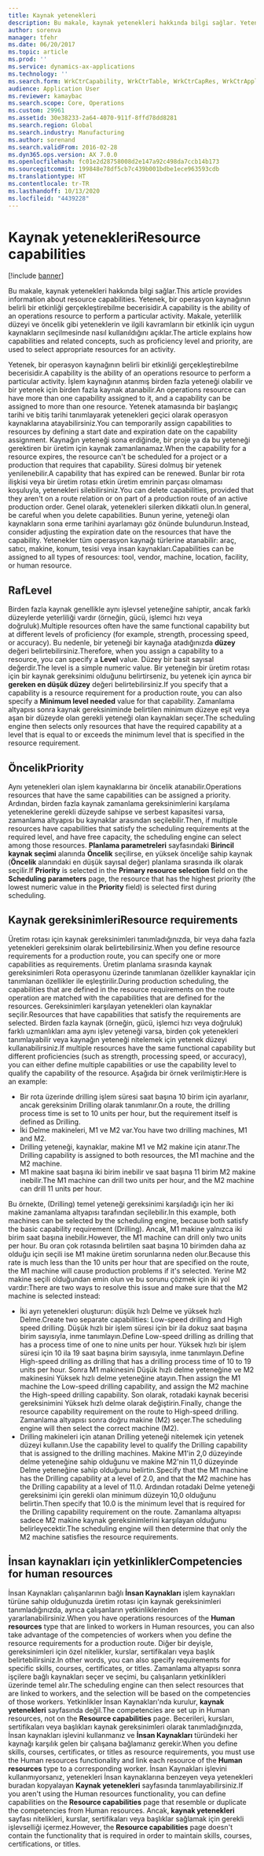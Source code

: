 ```yaml
---
title: Kaynak yetenekleri
description: Bu makale, kaynak yetenekleri hakkında bilgi sağlar. Yetenek, bir operasyon kaynağının belirli bir etkinliği gerçekleştirebilme becerisidir. Makale, yeterlilik düzeyi ve öncelik gibi yeteneklerin ve ilgili kavramların bir etkinlik için uygun kaynakların seçilmesinde nasıl kullanıldığını açıklar.
author: sorenva
manager: tfehr
ms.date: 06/20/2017
ms.topic: article
ms.prod: ''
ms.service: dynamics-ax-applications
ms.technology: ''
ms.search.form: WrkCtrCapability, WrkCtrTable, WrkCtrCapRes, WrkCtrApplicableResources
audience: Application User
ms.reviewer: kamaybac
ms.search.scope: Core, Operations
ms.custom: 29961
ms.assetid: 30e38233-2a64-4070-911f-8ffd78dd8281
ms.search.region: Global
ms.search.industry: Manufacturing
ms.author: sorenand
ms.search.validFrom: 2016-02-28
ms.dyn365.ops.version: AX 7.0.0
ms.openlocfilehash: fc01e2d28758008d2e147a92c498da7ccb14b173
ms.sourcegitcommit: 199848e78df5cb7c439b001bdbe1ece963593cdb
ms.translationtype: HT
ms.contentlocale: tr-TR
ms.lasthandoff: 10/13/2020
ms.locfileid: "4439228"
---
```

# <a name="resource-capabilities"></a><span data-ttu-id="56ebb-105">Kaynak yetenekleri</span><span class="sxs-lookup"><span data-stu-id="56ebb-105">Resource capabilities</span></span>

[!include [banner](../includes/banner.md)]

<span data-ttu-id="56ebb-106">Bu makale, kaynak yetenekleri hakkında bilgi sağlar.</span><span class="sxs-lookup"><span data-stu-id="56ebb-106">This article provides information about resource capabilities.</span></span> <span data-ttu-id="56ebb-107">Yetenek, bir operasyon kaynağının belirli bir etkinliği gerçekleştirebilme becerisidir.</span><span class="sxs-lookup"><span data-stu-id="56ebb-107">A capability is the ability of an operations resource to perform a particular activity.</span></span> <span data-ttu-id="56ebb-108">Makale, yeterlilik düzeyi ve öncelik gibi yeteneklerin ve ilgili kavramların bir etkinlik için uygun kaynakların seçilmesinde nasıl kullanıldığını açıklar.</span><span class="sxs-lookup"><span data-stu-id="56ebb-108">The article explains how capabilities and related concepts, such as proficiency level and priority, are used to select appropriate resources for an activity.</span></span>

<span data-ttu-id="56ebb-109">Yetenek, bir operasyon kaynağının belirli bir etkinliği gerçekleştirebilme becerisidir.</span><span class="sxs-lookup"><span data-stu-id="56ebb-109">A capability is the ability of an operations resource to perform a particular activity.</span></span> <span data-ttu-id="56ebb-110">İşlem kaynağının atanmış birden fazla yeteneği olabilir ve bir yetenek için birden fazla kaynak atanabilir.</span><span class="sxs-lookup"><span data-stu-id="56ebb-110">An operations resource can have more than one capability assigned to it, and a capability can be assigned to more than one resource.</span></span> <span data-ttu-id="56ebb-111">Yetenek atamasında bir başlangıç tarihi ve bitiş tarihi tanımlayarak yetenekleri geçici olarak operasyon kaynaklarına atayabilirsiniz.</span><span class="sxs-lookup"><span data-stu-id="56ebb-111">You can temporarily assign capabilities to resources by defining a start date and expiration date on the capability assignment.</span></span> <span data-ttu-id="56ebb-112">Kaynağın yeteneği sona erdiğinde, bir proje ya da bu yeteneği gerektiren bir üretim için kaynak zamanlanamaz.</span><span class="sxs-lookup"><span data-stu-id="56ebb-112">When the capability for a resource expires, the resource can't be scheduled for a project or a production that requires that capability.</span></span> <span data-ttu-id="56ebb-113">Süresi dolmuş bir yetenek yenilenebilir.</span><span class="sxs-lookup"><span data-stu-id="56ebb-113">A capability that has expired can be renewed.</span></span> <span data-ttu-id="56ebb-114">Bunlar bir rota ilişkisi veya bir üretim rotası etkin üretim emrinin parçası olmaması koşuluyla, yetenekleri silebilirsiniz.</span><span class="sxs-lookup"><span data-stu-id="56ebb-114">You can delete capabilities, provided that they aren't on a route relation or on part of a production route of an active production order.</span></span> <span data-ttu-id="56ebb-115">Genel olarak, yetenekleri silerken dikkatli olun.</span><span class="sxs-lookup"><span data-stu-id="56ebb-115">In general, be careful when you delete capabilities.</span></span> <span data-ttu-id="56ebb-116">Bunun yerine, yeteneği olan kaynakların sona erme tarihini ayarlamayı göz önünde bulundurun.</span><span class="sxs-lookup"><span data-stu-id="56ebb-116">Instead, consider adjusting the expiration date on the resources that have the capability.</span></span> <span data-ttu-id="56ebb-117">Yetenekler tüm operasyon kaynağı türlerine atanabilir: araç, satıcı, makine, konum, tesisi veya insan kaynakları.</span><span class="sxs-lookup"><span data-stu-id="56ebb-117">Capabilities can be assigned to all types of resources: tool, vendor, machine, location, facility, or human resource.</span></span>

## <a name="level"></a><span data-ttu-id="56ebb-118">Raf</span><span class="sxs-lookup"><span data-stu-id="56ebb-118">Level</span></span>
<span data-ttu-id="56ebb-119">Birden fazla kaynak genellikle aynı işlevsel yeteneğine sahiptir, ancak farklı düzeylerde yeterliliği vardır (örneğin, gücü, işlemci hızı veya doğruluk).</span><span class="sxs-lookup"><span data-stu-id="56ebb-119">Multiple resources often have the same functional capability but at different levels of proficiency (for example, strength, processing speed, or accuracy).</span></span> <span data-ttu-id="56ebb-120">Bu nedenle, bir yeteneği bir kaynağa atadığınızda **düzey** değeri belirtebilirsiniz.</span><span class="sxs-lookup"><span data-stu-id="56ebb-120">Therefore, when you assign a capability to a resource, you can specify a **Level** value.</span></span> <span data-ttu-id="56ebb-121">Düzey bir basit sayısal değerdir.</span><span class="sxs-lookup"><span data-stu-id="56ebb-121">The level is a simple numeric value.</span></span> <span data-ttu-id="56ebb-122">Bir yeteneğin bir üretim rotası için bir kaynak gereksinimi olduğunu belirtirseniz, bu yetenek için ayrıca bir **gereken en düşük düzey** değeri belirtebilirsiniz.</span><span class="sxs-lookup"><span data-stu-id="56ebb-122">If you specify that a capability is a resource requirement for a production route, you can also specify a **Minimum level needed** value for that capability.</span></span> <span data-ttu-id="56ebb-123">Zamanlama altyapısı sonra kaynak gereksiniminde belirtilen minimum düzeye eşit veya aşan bir düzeyde olan gerekli yeteneği olan kaynakları seçer.</span><span class="sxs-lookup"><span data-stu-id="56ebb-123">The scheduling engine then selects only resources that have the required capability at a level that is equal to or exceeds the minimum level that is specified in the resource requirement.</span></span>

## <a name="priority"></a><span data-ttu-id="56ebb-124">Öncelik</span><span class="sxs-lookup"><span data-stu-id="56ebb-124">Priority</span></span>
<span data-ttu-id="56ebb-125">Aynı yetenekleri olan işlem kaynaklarına bir öncelik atanabilir.</span><span class="sxs-lookup"><span data-stu-id="56ebb-125">Operations resources that have the same capabilities can be assigned a priority.</span></span> <span data-ttu-id="56ebb-126">Ardından, birden fazla kaynak zamanlama gereksinimlerini karşılama yeteneklerine gerekli düzeyde sahipse ve serbest kapasitesi varsa, zamanlama altyapısı bu kaynaklar arasından seçilebilir.</span><span class="sxs-lookup"><span data-stu-id="56ebb-126">Then, if multiple resources have capabilities that satisfy the scheduling requirements at the required level, and have free capacity, the scheduling engine can select among those resources.</span></span> <span data-ttu-id="56ebb-127">**Planlama parametreleri** sayfasındaki **Birincil kaynak seçimi** alanında **Öncelik** seçilirse, en yüksek önceliğe sahip kaynak (**Öncelik** alanındaki en düşük sayısal değer) planlama sırasında ilk olarak seçilir.</span><span class="sxs-lookup"><span data-stu-id="56ebb-127">If **Priority** is selected in the **Primary resource selection** field on the **Scheduling parameters** page, the resource that has the highest priority (the lowest numeric value in the **Priority** field) is selected first during scheduling.</span></span>

## <a name="resource-requirements"></a><span data-ttu-id="56ebb-128">Kaynak gereksinimleri</span><span class="sxs-lookup"><span data-stu-id="56ebb-128">Resource requirements</span></span>
<span data-ttu-id="56ebb-129">Üretim rotası için kaynak gereksinimleri tanımladığınızda, bir veya daha fazla yetenekleri gereksinim olarak belirtebilirsiniz.</span><span class="sxs-lookup"><span data-stu-id="56ebb-129">When you define resource requirements for a production route, you can specify one or more capabilities as requirements.</span></span> <span data-ttu-id="56ebb-130">Üretim planlama sırasında kaynak gereksinimleri Rota operasyonu üzerinde tanımlanan özellikler kaynaklar için tanımlanan özellikler ile eşleştirilir.</span><span class="sxs-lookup"><span data-stu-id="56ebb-130">During production scheduling, the capabilities that are defined in the resource requirements on the route operation are matched with the capabilities that are defined for the resources.</span></span> <span data-ttu-id="56ebb-131">Gereksinimleri karşılayan yetenekleri olan kaynaklar seçilir.</span><span class="sxs-lookup"><span data-stu-id="56ebb-131">Resources that have capabilities that satisfy the requirements are selected.</span></span> <span data-ttu-id="56ebb-132">Birden fazla kaynak (örneğin, gücü, işlemci hızı veya doğruluk) farklı uzmanlıkları ama aynı işlev yeteneği varsa, birden çok yetenekleri tanımlayabilir veya kaynağın yeteneği nitelemek için yetenek düzeyi kullanabilirsiniz.</span><span class="sxs-lookup"><span data-stu-id="56ebb-132">If multiple resources have the same functional capability but different proficiencies (such as strength, processing speed, or accuracy), you can either define multiple capabilities or use the capability level to qualify the capability of the resource.</span></span> <span data-ttu-id="56ebb-133">Aşağıda bir örnek verilmiştir:</span><span class="sxs-lookup"><span data-stu-id="56ebb-133">Here is an example:</span></span>

-   <span data-ttu-id="56ebb-134">Bir rota üzerinde drilling işlem süresi saat başına 10 birim için ayarlanır, ancak gereksinim Drilling olarak tanımlanır.</span><span class="sxs-lookup"><span data-stu-id="56ebb-134">On a route, the drilling process time is set to 10 units per hour, but the requirement itself is defined as Drilling.</span></span>
-   <span data-ttu-id="56ebb-135">İki Delme makineleri, M1 ve M2 var.</span><span class="sxs-lookup"><span data-stu-id="56ebb-135">You have two drilling machines, M1 and M2.</span></span>
-   <span data-ttu-id="56ebb-136">Drilling yeteneği, kaynaklar, makine M1 ve M2 makine için atanır.</span><span class="sxs-lookup"><span data-stu-id="56ebb-136">The Drilling capability is assigned to both resources, the M1 machine and the M2 machine.</span></span>
-   <span data-ttu-id="56ebb-137">M1 makine saat başına iki birim inebilir ve saat başına 11 birim M2 makine inebilir.</span><span class="sxs-lookup"><span data-stu-id="56ebb-137">The M1 machine can drill two units per hour, and the M2 machine can drill 11 units per hour.</span></span>

<span data-ttu-id="56ebb-138">Bu örnekte, (Drilling) temel yeteneği gereksinimi karşıladığı için her iki makine zamanlama altyapısı tarafından seçilebilir.</span><span class="sxs-lookup"><span data-stu-id="56ebb-138">In this example, both machines can be selected by the scheduling engine, because both satisfy the basic capability requirement (Drilling).</span></span> <span data-ttu-id="56ebb-139">Ancak, M1 makine yalnızca iki birim saat başına inebilir.</span><span class="sxs-lookup"><span data-stu-id="56ebb-139">However, the M1 machine can drill only two units per hour.</span></span> <span data-ttu-id="56ebb-140">Bu oran çok rotasında belirtilen saat başına 10 birimden daha az olduğu için seçili ise M1 makine üretim sorunlarına neden olur.</span><span class="sxs-lookup"><span data-stu-id="56ebb-140">Because this rate is much less than the 10 units per hour that are specified on the route, the M1 machine will cause production problems if it's selected.</span></span> <span data-ttu-id="56ebb-141">Yerine M2 makine seçili olduğundan emin olun ve bu sorunu çözmek için iki yol vardır:</span><span class="sxs-lookup"><span data-stu-id="56ebb-141">There are two ways to resolve this issue and make sure that the M2 machine is selected instead:</span></span>

-   <span data-ttu-id="56ebb-142">İki ayrı yetenekleri oluşturun: düşük hızlı Delme ve yüksek hızlı Delme.</span><span class="sxs-lookup"><span data-stu-id="56ebb-142">Create two separate capabilities: Low-speed drilling and High speed drilling.</span></span> <span data-ttu-id="56ebb-143">Düşük hızlı bir işlem süresi için bir ila dokuz saat başına birim sayısıyla, inme tanımlayın.</span><span class="sxs-lookup"><span data-stu-id="56ebb-143">Define Low-speed drilling as drilling that has a process time of one to nine units per hour.</span></span> <span data-ttu-id="56ebb-144">Yüksek hızlı bir işlem süresi için 10 ila 19 saat başına birim sayısıyla, inme tanımlayın.</span><span class="sxs-lookup"><span data-stu-id="56ebb-144">Define High-speed drilling as drilling that has a drilling process time of 10 to 19 units per hour.</span></span> <span data-ttu-id="56ebb-145">Sonra M1 makinesini Düşük hızlı delme yeteneğine ve M2 makinesini Yüksek hızlı delme yeteneğine atayın.</span><span class="sxs-lookup"><span data-stu-id="56ebb-145">Then assign the M1 machine the Low-speed drilling capability, and assign the M2 machine the High-speed drilling capability.</span></span> <span data-ttu-id="56ebb-146">Son olarak, rotadaki kaynak becerisi gereksinimini Yüksek hızlı delme olarak değiştirin.</span><span class="sxs-lookup"><span data-stu-id="56ebb-146">Finally, change the resource capability requirement on the route to High-speed drilling.</span></span> <span data-ttu-id="56ebb-147">Zamanlama altyapısı sonra doğru makine (M2) seçer.</span><span class="sxs-lookup"><span data-stu-id="56ebb-147">The scheduling engine will then select the correct machine (M2).</span></span>
-   <span data-ttu-id="56ebb-148">Drilling makineleri için atanan Drilling yeteneği nitelemek için yetenek düzeyi kullanın.</span><span class="sxs-lookup"><span data-stu-id="56ebb-148">Use the capability level to qualify the Drilling capability that is assigned to the drilling machines.</span></span> <span data-ttu-id="56ebb-149">Makine M1'in 2,0 düzeyinde delme yeteneğine sahip olduğunu ve makine M2'nin 11,0 düzeyinde Delme yeteneğine sahip olduğunu belirtin.</span><span class="sxs-lookup"><span data-stu-id="56ebb-149">Specify that the M1 machine has the Drilling capability at a level of 2.0, and that the M2 machine has the Drilling capability at a level of 11.0.</span></span> <span data-ttu-id="56ebb-150">Ardından rotadaki Delme yeteneği gereksinimi için gerekli olan minimum düzeyin 10,0 olduğunu belirtin.</span><span class="sxs-lookup"><span data-stu-id="56ebb-150">Then specify that 10.0 is the minimum level that is required for the Drilling capability requirement on the route.</span></span> <span data-ttu-id="56ebb-151">Zamanlama altyapısı sadece M2 makine kaynak gereksinimlerini karşılayan olduğunu belirleyecektir.</span><span class="sxs-lookup"><span data-stu-id="56ebb-151">The scheduling engine will then determine that only the M2 machine satisfies the resource requirements.</span></span>

## <a name="competencies-for-human-resources"></a><span data-ttu-id="56ebb-152">İnsan kaynakları için yetkinlikler</span><span class="sxs-lookup"><span data-stu-id="56ebb-152">Competencies for human resources</span></span>
<span data-ttu-id="56ebb-153">İnsan Kaynakları çalışanlarının bağlı **İnsan Kaynakları** işlem kaynakları türüne sahip olduğunuzda üretim rotası için kaynak gereksinimleri tanımladığınızda, ayrıca çalışanların yetkinliklerinden yararlanabilirsiniz.</span><span class="sxs-lookup"><span data-stu-id="56ebb-153">When you have operations resources of the **Human resources** type that are linked to workers in Human resources, you can also take advantage of the competencies of workers when you define the resource requirements for a production route.</span></span> <span data-ttu-id="56ebb-154">Diğer bir deyişle, gereksinimleri için özel nitelikler, kurslar, sertifikaları veya başlık belirtebilirsiniz.</span><span class="sxs-lookup"><span data-stu-id="56ebb-154">In other words, you can also specify requirements for specific skills, courses, certificates, or titles.</span></span> <span data-ttu-id="56ebb-155">Zamanlama altyapısı sonra işçilere bağlı kaynakları seçer ve seçimi, bu çalışanların yetkinlikleri üzerinde temel alır.</span><span class="sxs-lookup"><span data-stu-id="56ebb-155">The scheduling engine can then select resources that are linked to workers, and the selection will be based on the competencies of those workers.</span></span> <span data-ttu-id="56ebb-156">Yetkinlikler İnsan Kaynakları'nda kurulur, **kaynak yetenekleri** sayfasında değil.</span><span class="sxs-lookup"><span data-stu-id="56ebb-156">The competencies are set up in Human resources, not on the **Resource capabilities** page.</span></span> <span data-ttu-id="56ebb-157">Becerileri, kursları, sertifikaları veya başlıkları kaynak gereksinimleri olarak tanımladığınızda, İnsan kaynakları işlevini kullanmanız ve **İnsan Kaynakları** türündeki her kaynağı karşılık gelen bir çalışana bağlamanız gerekir.</span><span class="sxs-lookup"><span data-stu-id="56ebb-157">When you define skills, courses, certificates, or titles as resource requirements, you must use the Human resources functionality and link each resource of the **Human resources** type to a corresponding worker.</span></span> <span data-ttu-id="56ebb-158">İnsan Kaynakları işlevini kullanmıyorsanız, yetenekleri İnsan kaynaklarına benzeyen veya yetenekleri buradan kopyalayan **Kaynak yetenekleri** sayfasında tanımlayabilirsiniz.</span><span class="sxs-lookup"><span data-stu-id="56ebb-158">If you aren't using the Human resources functionality, you can define capabilities on the **Resource capabilities** page that resemble or duplicate the competencies from Human resources.</span></span> <span data-ttu-id="56ebb-159">Ancak, **kaynak yetenekleri** sayfası nitelikleri, kurslar, sertifikaları veya başlıklar sağlamak için gerekli işlevselliği içermez.</span><span class="sxs-lookup"><span data-stu-id="56ebb-159">However, the **Resource capabilities** page doesn't contain the functionality that is required in order to maintain skills, courses, certifications, or titles.</span></span>



